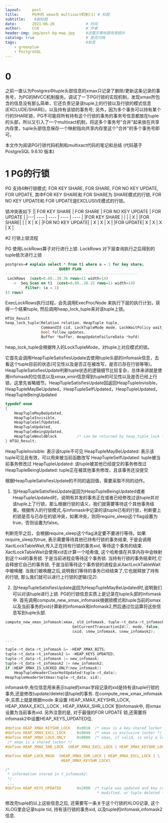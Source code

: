 ```yaml
---
layout:     post   						
title:      PG中的 xmax与 multixact机制(1) # 标题 
subtitle:    #副标题
date:       2021-06-26 				# 时间
author:     CCH 					# 作者
header-img: img/post-bg-map.jpg 	#这篇文章标题背景图片
catalog: true 						# 是否归档
tags:								#标签
    - greenplum
    - PostgreSQL
---
```


# 0
之前一直认为Postgres中tuple头部信息的xmax只记录了删除/更新这条记录的事务号，为PG的MVCC机制服务。调试了一下PG行锁的实现机制，发现xmax所包含的信息没有那么简单，它还负责记录该tuple上的行锁以及行锁的模式信息(EXCLUDE/SHARE)，以及持有该锁的事务号; 另外，因为多个事务可以持有某个行的SHARE锁，PG不可能将所有持有这个行锁的事务的事务号信息都放在tuple的头部，所以又引入了一个multixact机制，将这多个事务号"合并"起来放在共享内存里，tuple头部信息保存一个映射指向共享内存里这个"合并"的多个事务号即可。

本文作为阅读PG行锁代码机制和multixact代码的笔记和总结 (代码基于 PostgreSQL 9.6.10 版本)

# 1 PG的行锁
PG 支持4种行锁模式: FOR KEY SHARE, FOR SHARE, FOR NO KEY UPDATE, FOR UPDATE, 其中FOR KEY SHARE和 FOR SHARE为 SHARE模式的行锁, FOR NO KEY UPDATE和 FOR UPDATE是EXCLUSIVE模式的行锁。

锁冲突表如下
||  FOR KEY SHARE   | FOR SHARE  |  FOR NO KEY UPDATE   | FOR UPDATE  |
|---|  ----  | ----  | ----   | ----  |
|FOR KEY SHARE |  |  |   | X |
|FOR SHARE|   |  | X  | X |
|FOR NO KEY UPDATE|   | X | X  | X |
|FOR UPDATE| X  | X | X  | X |


#2 行锁上锁流程

PG 使用LockRows算子对行进行上锁. LockRows 对下层查询执行之后得到的tuple依次进行上锁

```SQL
postgres=# explain select * from t1 where a = 1 for key share;
                        QUERY PLAN
-----------------------------------------------------------
 LockRows  (cost=0.00..38.36 rows=11 width=14)
   ->  Seq Scan on t1  (cost=0.00..38.25 rows=11 width=14)
         Filter: (a = 1)
(3 rows)
```

ExecLockRows执行过程，会先调用ExecProcNode 来执行下层的执行计划，获得一个结果tuple, 然后调用heap_lock_tuple来对该tuple上锁。

```C
HTSU_Result
heap_lock_tuple(Relation relation, HeapTuple tuple,
				CommandId cid, LockTupleMode mode, LockWaitPolicy wait_policy,
				bool follow_updates,
				Buffer *buffer, HeapUpdateFailureData *hufd)
```

heap_lock_tuple会根据传入的LockTupleMode，对tuple上对应模式的锁。

它首先会调用HeapTupleSatisfiesUpdate去使用tuple头部的infomask信息，去看这个tuple目前的状态(可见性以及是否正在被改写，是否已存在行锁等等)。HeapTupleSatisfiesUpdate判断tuple状态的逻辑细节比较复杂，总体来讲就是使用infomask的位信息以及xmax,xmin信息得到tuple的可见性以及是否已经上行锁，这里先省略细节。HeapTupleSatisfiesUpdate回返回HeapTupleInvisible，HeapTupleMayBeUpdated，HeapTupleSelfUpdated，HeapTupleUpdated，HeapTupleBeingUpdated

```C
typedef enum
{
	HeapTupleMayBeUpdated,
	HeapTupleInvisible,
	HeapTupleSelfUpdated,
	HeapTupleUpdated,
	HeapTupleBeingUpdated,
	HeapTupleWouldBlock			/* can be returned by heap_tuple_lock */
} HTSU_Result;
```
HeapTupleInvisible: 表示该tuple不可见
HeapTupleMayBeUpdated: 表示该tuple可见且有效，可以用来被当前函数改写
HeapTupleSelfUpdated: tuple被当前事务修改过
HeapTupleUpdated: 该tuple被其他已经提交的事务修改过
HeapTupleBeingUpdated: tuple正在被其他事务修改，且该事务还没提交

根据HeapTupleSatisfiesUpdate的不同的返回值，需要采取不同的动作。
1. 当HeapTupleSatisfiesUpdate返回为HeapTupleBeingUpdated或者HeapTupleUpdated时，说明有并发的事务正在或者已经修改过该tuple并对该tuple上了行锁，那么根据行锁的语义，我们就需要等待这个其他事务结束。根据传入的行锁模式,与infomask中记录的该tuple已有的行锁，判断要上的锁是否与已存在的锁冲突，如果冲突，则将require_sleep这个flag设置为true，否则设置为false。
   
   
判断完毕之后，会根据require_sleep这个flag决定要不要进行等待。如果require_sleep为true, 表示需要等待其他已持有行锁的事务结束, 于是会调用XactLockTableWait,传入正在持有行锁的事务xid, 等待这个事务的结束. XactLockTableWait会使用xid去计算一个哈希值, 这个哈希值在共享内存中会映射到这个xid的事务锁. 于是当前进程会等待这个事务锁. 当持有行锁的事务结束时,它会释放它自己的事务锁, 于是当前等待这个事务锁的进程会从XactLockTableWait中被唤醒. 当我们被唤醒之后,说明我们等待的事务已经结束了,它也就释放了持有的行锁, 那么我们就可以进行上行锁的逻辑(见2).

2. 当HeapTupleSatisfiesUpdate返回为HeapTupleMayBeUpdated时,说明我们可以对该tuple进行上锁. PG的行锁信息实质上是记录在tuple头部的infomask中. 首先调用compute_new_xmax_infomask根据锁模式和tuple当前的xmax以及当前事务的xid计算新的infomask和infomask2,然后通过位运算将这些信息写到tuple头部.

```C
compute_new_xmax_infomask(xmax, old_infomask, tuple->t_data->t_infomask2,
							  GetCurrentTransactionId(), mode, false,
							  &xid, &new_infomask, &new_infomask2);

....

tuple->t_data->t_infomask &= ~HEAP_XMAX_BITS;
tuple->t_data->t_infomask2 &= ~HEAP_KEYS_UPDATED;
tuple->t_data->t_infomask |= new_infomask;
tuple->t_data->t_infomask2 |= new_infomask2;
if (HEAP_XMAX_IS_LOCKED_ONLY(new_infomask))
	HeapTupleHeaderClearHotUpdated(tuple->t_data);
HeapTupleHeaderSetXmax(tuple->t_data, xid);
```

infomask中,有位信息用来表示tuple的xmax字段记录的xid是持有该tuple行锁的事务,还是修改(update/delete)该tuple的事务. 在compute_new_xmax_infomask中,实质上就是根据mode
来设置 HEAP_XMAX_KEYSHR_LOCK, HEAP_XMAX_EXCL_LOCK , HEAP_XMAX_SHR_LOCK 到infomask中, 将xmax设置为当前事务xid. 另外注意的是, 对于最强的FOR UPDATE 锁,还需要将infomask2中设置HEAP_KEYS_UPDATED位.

```C
#define HEAP_XMAX_KEYSHR_LOCK	0x0010	/* xmax is a key-shared locker */
#define HEAP_XMAX_EXCL_LOCK		0x0040	/* xmax is exclusive locker */
#define HEAP_XMAX_LOCK_ONLY		0x0080	/* xmax, if valid, is only a locker */
 /* xmax is a shared locker */
#define HEAP_XMAX_SHR_LOCK	(HEAP_XMAX_EXCL_LOCK | HEAP_XMAX_KEYSHR_LOCK)

#define HEAP_LOCK_MASK	(HEAP_XMAX_SHR_LOCK | HEAP_XMAX_EXCL_LOCK | \
						 HEAP_XMAX_KEYSHR_LOCK)

/*
 * information stored in t_infomask2:
 */
 ...
#define HEAP_KEYS_UPDATED		0x2000	/* tuple was updated and key cols
										 * modified, or tuple deleted */
```

修改完tuple的以上这些信息之后, 还需要写一条关于这个行锁的XLOG记录, 这个XLOG里会记录tuple tid, 持有该行锁的事务xid, 以及tuple的infomask,infomask2信息.


